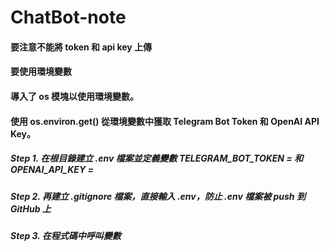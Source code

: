 # ChatBot-note
#### 要注意不能將 token 和 api key 上傳
#### 要使用環境變數
#### 導入了 os 模塊以使用環境變數。
#### 使用 os.environ.get() 從環境變數中獲取 Telegram Bot Token 和 OpenAI API Key。
##### Step 1. 在根目錄建立 .env 檔案並定義變數 TELEGRAM_BOT_TOKEN = 和 OPENAI_API_KEY =
##### Step 2. 再建立 .gitignore 檔案，直接輸入 .env，防止 .env 檔案被 push 到 GitHub 上
##### Step 3. 在程式碼中呼叫變數
